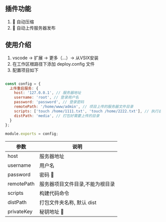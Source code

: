 ## 插件功能

1. 🔨 自动压缩
2. 🔨 自动上传服务器发布

## 使用介绍

1. vscode -> 扩展 -> 更多（...）-> 从VSIX安装
2. 在工作区根路径下添加 deploy.config 文件
3. 配置项目如下

```javascript

const config = {
  上传重启服务: {
    host: '127.0.0.1', // 服务器地址
    username: 'root', // 登录用户名
    password: 'password', // 登录密码
    remotePath: '/home/www/admin', // 项目上传的服务器文件目录
    scripts: ['touch /home/1111.txt', 'touch /home/2222.txt'], // 执行自定义命令
    distPath: 'media', // 打包好需要上传的目录
  }
};

module.exports = config;
```

| 参数       | 说明                            |
| ---------- | -------------------------      |
| host       | 服务器地址                      |
| username   | 用户名                          |
| password   | 密码 🔑                        |
| remotePath | 服务器项目文件目录,不能为根目录   |
| scripts    | 构建代码命令                    |
| distPath   | 打包文件夹名称, 默认 dist        |
| privateKey | 秘钥地址 🔑                     |
